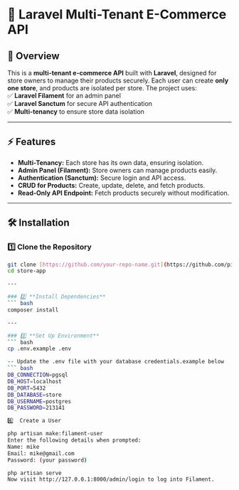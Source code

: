 # 🛒 Laravel Multi-Tenant E-Commerce API

## 🚀 Overview

This is a **multi-tenant e-commerce API** built with **Laravel**, designed for store owners to manage their products securely. Each user can create **only one store**, and products are isolated per store. The project uses:  
✅ **Laravel Filament** for an admin panel  
✅ **Laravel Sanctum** for secure API authentication  
✅ **Multi-tenancy** to ensure store data isolation

---

## ⚡ Features

-   **Multi-Tenancy:** Each store has its own data, ensuring isolation.
-   **Admin Panel (Filament):** Store owners can manage products easily.
-   **Authentication (Sanctum):** Secure login and API access.
-   **CRUD for Products:** Create, update, delete, and fetch products.
-   **Read-Only API Endpoint:** Fetch products securely without modification.

---

## 🛠 Installation

### 1️⃣ **Clone the Repository**

````bash
git clone [https://github.com/your-repo-name.git](https://github.com/piesieomane/store-app.git)
cd store-app

---

### 2️⃣ **Install Dependencies**
``` bash
composer install

---

### 3️⃣ **Set Up Environment**
``` bash
cp .env.example .env

-- Update the .env file with your database credentials.example below
``` bash
DB_CONNECTION=pgsql
DB_HOST=localhost
DB_PORT=5432
DB_DATABASE=store
DB_USERNAME=postgres
DB_PASSWORD=213141

6️⃣  Create a User

php artisan make:filament-user
Enter the following details when prompted:
Name: mike
Email: mike@gmail.com
Password: (your password)

php artisan serve
Now visit http://127.0.0.1:8000/admin/login to log into Filament.

````
